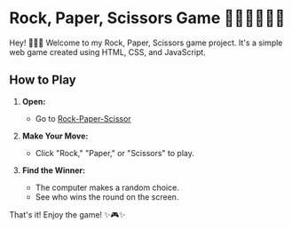 # Rock, Paper, Scissors Game ✊🏻✌🏻✋🏻

Hey! 🙋🏻‍♀️ Welcome to my Rock, Paper, Scissors game project. It's a simple web game created using HTML, CSS, and JavaScript.

## How to Play

1. **Open:**
   - Go to [Rock-Paper-Scissor](https://manarpankaur03.github.io/Rock-Paper-Scissors/index.html)

2. **Make Your Move:**
   - Click "Rock," "Paper," or "Scissors" to play.

3. **Find the Winner:**
   - The computer makes a random choice.
   - See who wins the round on the screen.

That's it! Enjoy the game! ✨🎮✨
